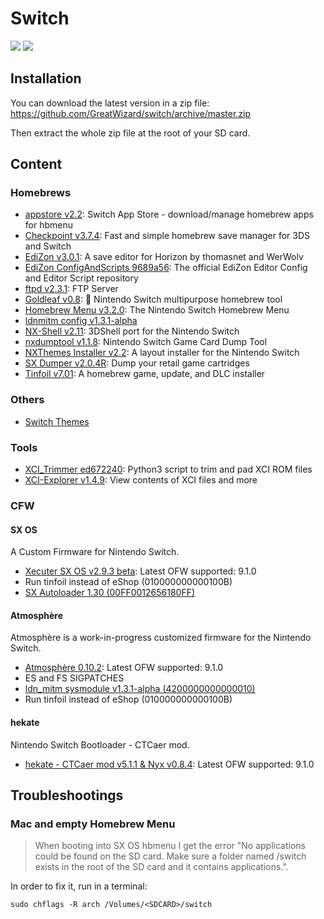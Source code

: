 # Switch

![](https://img.shields.io/badge/switch-sx--os-red.svg)
![](https://img.shields.io/badge/switch-sdfiles-orange.svg)

## Installation

You can download the latest version in a zip file: https://github.com/GreatWizard/switch/archive/master.zip

Then extract the whole zip file at the root of your SD card.

## Content

### Homebrews

- [appstore v2.2](https://github.com/vgmoose/appstorenx): Switch App Store - download/manage homebrew apps for hbmenu
- [Checkpoint v3.7.4](https://github.com/BernardoGiordano/Checkpoint): Fast and simple homebrew save manager for 3DS and Switch
- [EdiZon v3.0.1](https://github.com/thomasnet-mc/EdiZon): A save editor for Horizon by thomasnet and WerWolv
- [EdiZon ConfigAndScripts 9689a56](https://github.com/WerWolv98/EdiZon_ConfigsAndScripts): The official EdiZon Editor Config and Editor Script repository
- [ftpd v2.3.1](https://github.com/mtheall/ftpd): FTP Server
- [Goldleaf v0.8](https://github.com/XorTroll/Goldleaf): 🍂 Nintendo Switch multipurpose homebrew tool
- [Homebrew Menu v3.2.0](https://github.com/switchbrew/nx-hbmenu): The Nintendo Switch Homebrew Menu
- [ldnmitm config v1.3.1-alpha](https://github.com/spacemeowx2/ldn_mitm)
- [NX-Shell v2.11](https://github.com/joel16/NX-Shell): 3DShell port for the Nintendo Switch
- [nxdumptool v1.1.8](https://github.com/DarkMatterCore/gcdumptool): Nintendo Switch Game Card Dump Tool
- [NXThemes Installer v2.2](https://github.com/exelix11/SwitchThemeInjector): A layout installer for the Nintendo Switch
- [SX Dumper v2.0.4R](https://sx.xecuter.com): Dump your retail game cartridges
- [Tinfoil v7.01](http://tinfoil.io): A homebrew game, update, and DLC installer

### Others

- [Switch Themes](https://suchmememanyskill.github.io/Themes/Switch_Themes/)

### Tools

- [XCI_Trimmer ed672240](https://github.com/AnalogMan151/XCI_Trimmer): Python3 script to trim and pad XCI ROM files
- [XCI-Explorer v1.4.9](https://github.com/StudentBlake/XCI-Explorer): View contents of XCI files and more

### CFW

#### SX OS

A Custom Firmware for Nintendo Switch.

- [Xecuter SX OS v2.9.3 beta](https://sx.xecuter.com/): Latest OFW supported: 9.1.0
- Run tinfoil instead of eShop (010000000000100B)
- [SX Autoloader 1.30 (00FF0012656180FF)](https://team-xecuter.com/community/resources/sx-autoloader.25/updates)

#### Atmosphère

Atmosphère is a work-in-progress customized firmware for the Nintendo Switch.

- [Atmosphère 0.10.2](https://github.com/Atmosphere-NX/Atmosphere): Latest OFW supported: 9.1.0
- ES and FS SIGPATCHES
- [ldn_mitm sysmodule v1.3.1-alpha (4200000000000010)](https://github.com/spacemeowx2/ldn_mitm)
- Run tinfoil instead of eShop (010000000000100B)

#### hekate

Nintendo Switch Bootloader - CTCaer mod.

- [hekate - CTCaer mod v5.1.1 & Nyx v0.8.4](https://github.com/CTCaer/hekate): Latest OFW supported: 9.1.0

## Troubleshootings

### Mac and empty Homebrew Menu

> When booting into SX OS hbmenu I get the error "No applications could be found on the SD card. Make sure a folder named /switch exists in the root of the SD card and it contains applications.".

In order to fix it, run in a terminal:

```
sudo chflags -R arch /Volumes/<SDCARD>/switch
```
